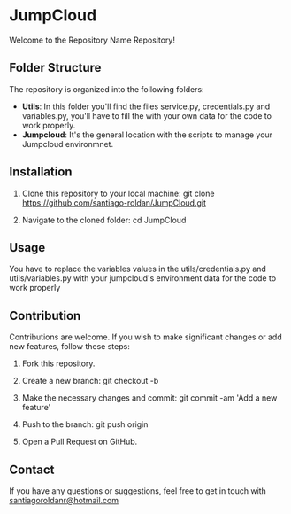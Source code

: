 # JumpCloud

Welcome to the Repository Name Repository!

## Folder Structure

The repository is organized into the following folders:

- **Utils**: In this folder you'll find the files service.py, credentials.py and variables.py, you'll have to fill the with your own data for the code to work properly.
- **Jumpcloud**: It's the general location with the scripts to manage your Jumpcloud environmnet.

## Installation

1. Clone this repository to your local machine:
git clone https://github.com/santiago-roldan/JumpCloud.git


2. Navigate to the cloned folder:
cd JumpCloud


## Usage

You have to replace the variables values in the utils/credentials.py and utils/variables.py with your jumpcloud's environment data for the code to work properly

## Contribution

Contributions are welcome. If you wish to make significant changes or add new features, follow these steps:

1. Fork this repository.
2. Create a new branch:
git checkout -b <BRANCH NAME>


3. Make the necessary changes and commit:
git commit -am 'Add a new feature'


4. Push to the branch:
git push origin <BRANCH NAME>


5. Open a Pull Request on GitHub.


## Contact

If you have any questions or suggestions, feel free to get in touch with santiagoroldanr@hotmail.com
